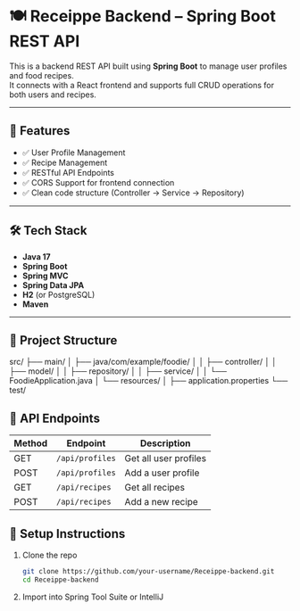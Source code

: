 # 🍽️ Receippe Backend – Spring Boot REST API

This is a backend REST API built using **Spring Boot** to manage user profiles and food recipes.  
It connects with a React frontend and supports full CRUD operations for both users and recipes.

---

## 🚀 Features

- ✅ User Profile Management
- ✅ Recipe Management
- ✅ RESTful API Endpoints
- ✅ CORS Support for frontend connection
- ✅ Clean code structure (Controller → Service → Repository)

---

## 🛠️ Tech Stack

- **Java 17**
- **Spring Boot**
- **Spring MVC**
- **Spring Data JPA**
- **H2** (or PostgreSQL)
- **Maven**

---

## 📁 Project Structure

src/
├── main/
│ ├── java/com/example/foodie/
│ │ ├── controller/
│ │ ├── model/
│ │ ├── repository/
│ │ ├── service/
│ │ └── FoodieApplication.java
│ └── resources/
│ ├── application.properties
└── test/

## 📡 API Endpoints

| Method | Endpoint             | Description            |
|--------|----------------------|------------------------|
| GET    | `/api/profiles`      | Get all user profiles  |
| POST   | `/api/profiles`      | Add a user profile     |
| GET    | `/api/recipes`       | Get all recipes        |
| POST   | `/api/recipes`       | Add a new recipe       |

## 🔧 Setup Instructions

1. Clone the repo  
   ```bash
   git clone https://github.com/your-username/Receippe-backend.git
   cd Receippe-backend
2. Import into Spring Tool Suite or IntelliJ
